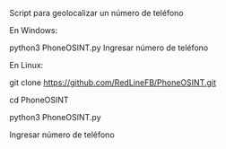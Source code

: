 Script para geolocalizar un número de teléfono

En Windows:

python3 PhoneOSINT.py
Ingresar número de teléfono

En Linux:

git clone https://github.com/RedLineFB/PhoneOSINT.git

cd PhoneOSINT

python3 PhoneOSINT.py

Ingresar número de teléfono
